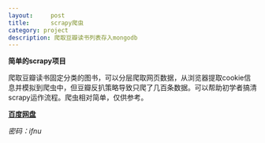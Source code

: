 ```yaml
---
layout:     post
title:      scrapy爬虫
category: project
description: 爬取豆瓣读书列表存入mongodb
---
```


**简单的scrapy项目**

爬取豆瓣读书固定分类的图书，可以分层爬取网页数据，从浏览器提取cookie信息并模拟到爬虫中，但豆瓣反扒策略导致只爬了几百条数据。可以帮助初学者搞清scrapy运作流程。爬虫相对简单，仅供参考。

**[百度网盘](https://pan.baidu.com/s/1bqCF4Jl)**

*密码：ifnu*